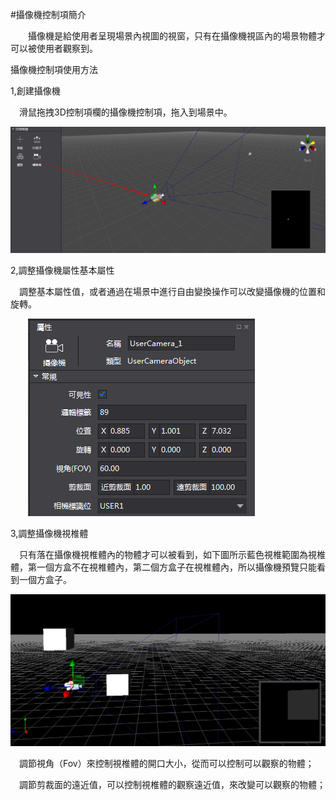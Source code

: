 #攝像機控制項簡介

&emsp;&emsp;攝像機是給使用者呈現場景內視圖的視窗，只有在攝像機視區內的場景物體才可以被使用者觀察到。

攝像機控制項使用方法

1,創建攝像機

&emsp;滑鼠拖拽3D控制項欄的攝像機控制項，拖入到場景中。

![image](res_tw/image0001.png)
 
2,調整攝像機屬性基本屬性

&emsp;調整基本屬性值，或者通過在場景中進行自由變換操作可以改變攝像機的位置和旋轉。

&emsp;&emsp;![image](res_tw/image0002.png)
 
3,調整攝像機視椎體

&emsp;只有落在攝像機視椎體內的物體才可以被看到，如下圖所示藍色視椎範圍為視椎體，第一個方盒不在視椎體內，第二個方盒子在視椎體內，所以攝像機預覽只能看到一個方盒子。

![image](res_tw/image0003.png)

&emsp;調節視角（Fov）來控制視椎體的開口大小，從而可以控制可以觀察的物體；

&emsp;調節剪裁面的遠近值，可以控制視椎體的觀察遠近值，來改變可以觀察的物體；
